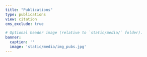 ```yaml
---
title: "Publications"
type: publications
view: citation
cms_exclude: true

# Optional header image (relative to `static/media/` folder).
banner:
  caption: ''
  image: 'static/media/img_pubs.jpg'
---
```

